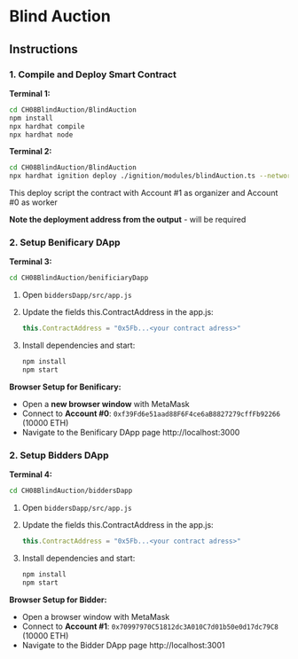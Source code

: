 # Blind Auction

## Instructions

### 1. Compile and Deploy Smart Contract

**Terminal 1:**

```bash
cd CH08BlindAuction/BlindAuction
npm install
npx hardhat compile
npx hardhat node

```

**Terminal 2:**

```bash
cd CH08BlindAuction/BlindAuction
npx hardhat ignition deploy ./ignition/modules/blindAuction.ts --network localhost
```
This deploy script the contract with Account #1 as organizer and Account #0 as worker


**Note the deployment address from the output** - will be required


### 2. Setup Benificary DApp

**Terminal 3:**

```bash
cd CH08BlindAuction/benificiaryDapp

```

1.  Open `biddersDapp/src/app.js`
    
2.  Update the fields this.ContractAddress in the app.js:
    
    ```javascript
    this.ContractAddress = "0x5Fb...<your contract adress>"
    
    ```
    
3.  Install dependencies and start:
    
    ```bash
    npm install
    npm start
    
    ```
    
**Browser Setup for Benificary:**

-   Open a **new browser window** with MetaMask
-   Connect to **Account #0**: `0xf39Fd6e51aad88F6F4ce6aB8827279cffFb92266` (10000 ETH)
-   Navigate to the Benificary DApp page http://localhost:3000

### 2. Setup Bidders DApp

**Terminal 4:**

```bash
cd CH08BlindAuction/biddersDapp

```

1.  Open `biddersDapp/src/app.js`
    
2.  Update the fields this.ContractAddress in the app.js:
    
    ```javascript
    this.ContractAddress = "0x5Fb...<your contract adress>"
    
    ```
    
3.  Install dependencies and start:
    
    ```bash
    npm install
    npm start
    
    ```
    

**Browser Setup for Bidder:**

-   Open a browser window with MetaMask
-   Connect to **Account #1**: `0x70997970C51812dc3A010C7d01b50e0d17dc79C8` (10000 ETH)
-   Navigate to the Bidder DApp page  http://localhost:3001

